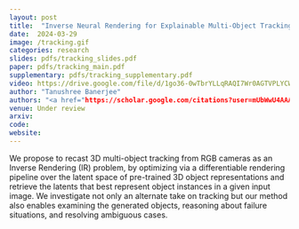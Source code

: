 ```yaml
---
layout: post
title:  "Inverse Neural Rendering for Explainable Multi-Object Tracking"
date:  2024-03-29
image: /tracking.gif
categories: research
slides: pdfs/tracking_slides.pdf
paper: pdfs/tracking_main.pdf
supplementary: pdfs/tracking_supplementary.pdf
video: https://drive.google.com/file/d/1go36-0wTbrYLLqRAQI7Wr0AGTVPLYCWk/view?usp=drive_link
author: "Tanushree Banerjee"
authors: "<a href="https://scholar.google.com/citations?user=mUbWwU4AAAAJ&hl=en">Julian Ost*</a>, <strong>Tanushree Banerjee*</strong>, <a href="https://scholar.google.de/citations?user=aJV5jRYAAAAJ&hl=de">Mario Bijelic</a>, <a href="https://sites.google.com/view/yuval-bahat/home">Yuval Bahat</a>, <a href="https://www.cs.princeton.edu/~fheide/">Felix Heide</a>"
venue: Under review
arxiv: 
code: 
website: 
---
```

We propose to recast 3D multi-object tracking from RGB cameras as an Inverse Rendering (IR) problem, by optimizing via a differentiable rendering pipeline over the latent space of pre-trained 3D object representations and retrieve the latents that best represent object instances in a given input image. We investigate not only an alternate take on tracking but our method also enables examining the generated objects, reasoning about failure situations, and resolving ambiguous cases.
